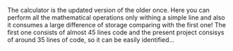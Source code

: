 The calculator is the updated version of the older once. Here you can perform all the mathematical operations only withing a simple line and also it consumes a large difference of storage comparing with the first one!
The first one consists of almost 45 lines code and the present project consisys of around 35 lines of code, so it can be easily identified...
